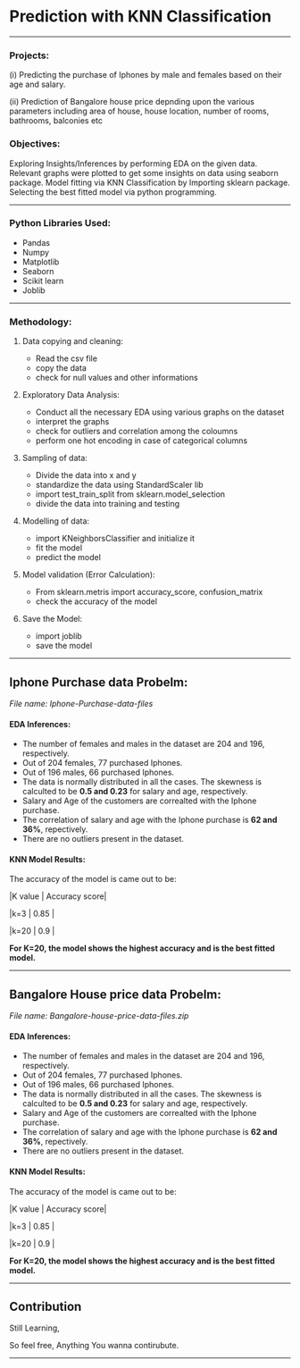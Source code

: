 # Prediction with KNN Classification
***

### Projects:

(i) Predicting the purchase of Iphones by male and females based on their age and salary. 

(ii) Prediction of Bangalore house price depnding upon the various parameters including area of house, house location, number of rooms, bathrooms, balconies etc

### Objectives:

Exploring Insights/Inferences by performing EDA on the given data. Relevant graphs were plotted to get some insights on data using seaborn package. Model fitting via KNN Classification by Importing sklearn package. Selecting the best fitted model via python programming.
***

### Python Libraries Used:
   * Pandas
   * Numpy
   * Matplotlib
   * Seaborn
   * Scikit learn
   * Joblib

***

### Methodology:
 1. Data copying and cleaning:
    * Read the csv file
    * copy the data
    * check for null values and other informations
 
 2. Exploratory Data Analysis:
    * Conduct all the necessary EDA using various graphs on the dataset
    * interpret the graphs
    * check for outliers and correlation among the coloumns
    * perform one hot encoding in case of categorical columns

 3. Sampling of data:
    * Divide the data into x and y
    * standardize the data using StandardScaler lib
    * import test_train_split from sklearn.model_selection
    * divide the data into training and testing


  4. Modelling of data:
     * import KNeighborsClassifier and initialize it
     * fit the model
     * predict the model

  5. Model validation (Error Calculation):
     * From sklearn.metris import accuracy_score, confusion_matrix
     * check the accuracy of the model

  6. Save the Model:
     * import joblib
     * save the model

  ***
  ## Iphone Purchase data Probelm: 
  
  *File name: Iphone-Purchase-data-files*
  
  #### EDA Inferences:
  * The number of females and males in the dataset are 204 and 196, respectively.
  * Out of 204 females, 77 purchased Iphones.
  * Out of 196 males, 66 purchased Iphones.
  * The data is normally distributed in all the cases. The skewness is calculted to be **0.5 and 0.23** for salary and age, respectively.
  * Salary and Age of the customers are correalted with the Iphone purchase.
  * The correlation of salary and age with the Iphone purchase is **62 and 36%**, repectively.
  * There are no outliers present in the dataset.

 
  #### KNN Model Results:
  The accuracy of the model is came out to be:
  
  |K value | Accuracy score|
  
  |k=3 | 0.85      |
  
  |k=20 | 0.9      |
  
  
**For K=20, the model shows the highest accuracy and is the best fitted model.**
***

  ## Bangalore House price data Probelm: 
  
  *File name: Bangalore-house-price-data-files.zip*
  
  #### EDA Inferences:
  * The number of females and males in the dataset are 204 and 196, respectively.
  * Out of 204 females, 77 purchased Iphones.
  * Out of 196 males, 66 purchased Iphones.
  * The data is normally distributed in all the cases. The skewness is calculted to be **0.5 and 0.23** for salary and age, respectively.
  * Salary and Age of the customers are correalted with the Iphone purchase.
  * The correlation of salary and age with the Iphone purchase is **62 and 36%**, repectively.
  * There are no outliers present in the dataset.

 
  #### KNN Model Results:
  The accuracy of the model is came out to be:
  
  |K value | Accuracy score|
  
  |k=3 | 0.85      |
  
  |k=20 | 0.9      |
  
  
**For K=20, the model shows the highest accuracy and is the best fitted model.**
***

## Contribution

Still Learning,

So feel free, Anything You wanna contirubute.

***
       
      
     
     
     



